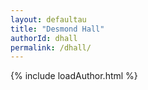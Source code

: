 ```yaml
---
layout: defaultau
title: "Desmond Hall"
authorId: dhall
permalink: /dhall/
---
```

{% include loadAuthor.html %}
<script>
    $(document).ready(function(){
        showAuthorBio('{{ page.authorId }}');
   });
</script>
